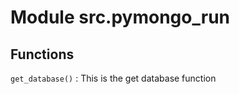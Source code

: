 Module src.pymongo_run
======================

Functions
---------

    
`get_database()`
:   This is the get database function